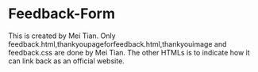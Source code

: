 # Feedback-Form
This is created by Mei Tian.
Only feedback.html,thankyoupageforfeedback.html,thankyouimage and feedback.css are done by Mei Tian. The other HTMLs is to indicate how it can link back as an official website.
